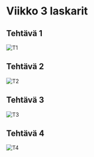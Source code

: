 # Viikko 3 laskarit

## Tehtävä 1
![T1]("https://github.com/rtammisalo/ot-harjoitustyo/blob/master/laskarit/viikko3/t1.png")
## Tehtävä 2
![T2]("https://github.com/rtammisalo/ot-harjoitustyo/blob/master/laskarit/viikko3/t2.png")
## Tehtävä 3
![T3]("https://github.com/rtammisalo/ot-harjoitustyo/blob/master/laskarit/viikko3/t3.png")
## Tehtävä 4
![T4]("https://github.com/rtammisalo/ot-harjoitustyo/blob/master/laskarit/viikko3/t4.png")
